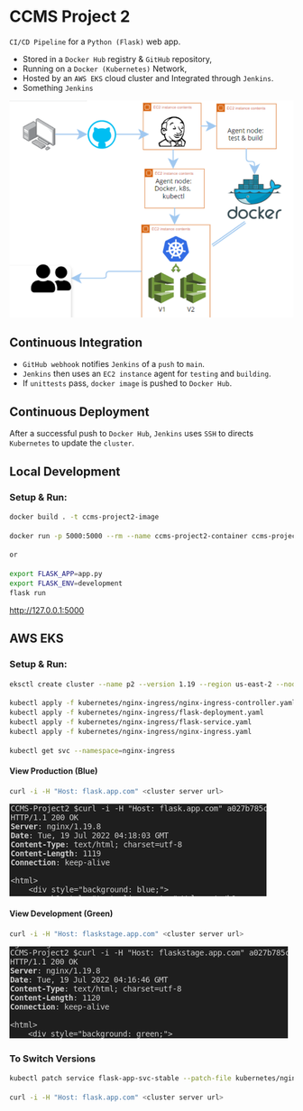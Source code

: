 # CCMS Project 2

`CI/CD Pipeline` for a `Python (Flask)` web app.

- Stored in a `Docker Hub` registry & `GitHub` repository,
- Running on a `Docker (Kubernetes)` Network,
- Hosted by an `AWS EKS` cloud cluster and Integrated through `Jenkins`.
- Something `Jenkins`

![CICD Pipeline](./extras/final-workflow.png)

## Continuous Integration

- `GitHub webhook` notifies `Jenkins` of a `push` to `main`.
- `Jenkins` then uses an `EC2 instance` agent for `testing` and `building`.
- If `unittests` pass, `docker image` is pushed to `Docker Hub`.

## Continuous Deployment

After a successful push to `Docker Hub`, `Jenkins` uses `SSH` to directs `Kubernetes` to update the `cluster`.

## Local Development

### Setup & Run:

```bash
docker build . -t ccms-project2-image

docker run -p 5000:5000 --rm --name ccms-project2-container ccms-project2-image

or

export FLASK_APP=app.py
export FLASK_ENV=development
flask run
```

<http://127.0.0.1:5000>

## AWS EKS

### Setup & Run:

```bash
eksctl create cluster --name p2 --version 1.19 --region us-east-2 --nodegroup-name standard-nodes --node-type t3.small --nodes 2 --managed --node-ami-family Ubuntu2004

kubectl apply -f kubernetes/nginx-ingress/nginx-ingress-controller.yaml
kubectl apply -f kubernetes/nginx-ingress/flask-deployment.yaml
kubectl apply -f kubernetes/nginx-ingress/flask-service.yaml
kubectl apply -f kubernetes/nginx-ingress/nginx-ingress.yaml

kubectl get svc --namespace=nginx-ingress
```
#### View Production (Blue)
```bash
curl -i -H "Host: flask.app.com" <cluster server url>
```
![Example flask.app.com](./extras/blue.png)

#### View Development (Green)
```bash
curl -i -H "Host: flaskstage.app.com" <cluster server url>
```
![Example flaskstage.app.com](./extras/green.png)

### To Switch Versions
```bash
kubectl patch service flask-app-svc-stable --patch-file kubernetes/nginx-ingress/patch-file.yaml

curl -i -H "Host: flask.app.com" <cluster server url>
```
